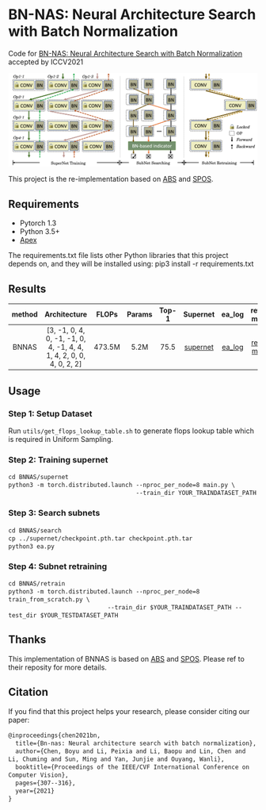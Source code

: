 BN-NAS: Neural Architecture Search with Batch Normalization
=========================================
Code for [BN-NAS: Neural Architecture Search with Batch Normalization](https://arxiv.org/abs/2108.07375) accepted by ICCV2021

![](https://github.com/bychen515/BNNAS/blob/master/framework.png)  

This project is the re-implementation based on [ABS](https://github.com/megvii-model/AngleNAS) and [SPOS](https://github.com/megvii-model/SinglePathOneShot).

## Requirements
- Pytorch 1.3
- Python 3.5+
- [Apex](https://github.com/NVIDIA/apex)

The requirements.txt file lists other Python libraries that this project depends on, and they will be installed using:
pip3 install -r requirements.txt

## Results
|method|    Architecture         |  FLOPs    |   Params |   Top-1   | Supernet| ea_log| retrain model|
|:------:|:---------------------------:|:----------:|:----------:|:----------:|:----------:|:----------:|:----------:|
|BNNAS|[3, -1, 0, 4, 0, -1, -1, 0, 4, -1, 4, 4, 1, 4, 2, 0, 0, 4, 0, 2, 2]  |   473.5M    |	  5.2M    |     75.5    | [supernet](https://drive.google.com/file/d/1FgDm_FX7x1EK2yR0l6flAevp9YyZCaKB/view?usp=sharing)| [ea_log](https://drive.google.com/file/d/1PCsfX9le8H8RmLaBHApL2tSr6Cxmi_EX/view?usp=sharing)| [retrain model](https://drive.google.com/file/d/1PiSZeXnGMTDm1oWraAkBGgsc0dlujexu/view?usp=sharing) |


## Usage
### Step 1: Setup Dataset
Run `utils/get_flops_lookup_table.sh` to generate flops lookup table which is required in Uniform Sampling.

### Step 2: Training supernet
```
cd BNNAS/supernet
python3 -m torch.distributed.launch --nproc_per_node=8 main.py \
                                    --train_dir YOUR_TRAINDATASET_PATH
```

### Step 3: Search subnets
```
cd BNNAS/search
cp ../supernet/checkpoint.pth.tar checkpoint.pth.tar
python3 ea.py
```

### Step 4: Subnet retraining
```
cd BNNAS/retrain
python3 -m torch.distributed.launch --nproc_per_node=8 train_from_scratch.py \
                            --train_dir $YOUR_TRAINDATASET_PATH --test_dir $YOUR_TESTDATASET_PATH
```

## Thanks
This implementation of BNNAS is based on [ABS](https://github.com/megvii-model/AngleNAS) and [SPOS](https://github.com/megvii-model/SinglePathOneShot). Please ref to their reposity for more details.

## Citation
If you find that this project helps your research, please consider citing our paper:
```
@inproceedings{chen2021bn,
  title={Bn-nas: Neural architecture search with batch normalization},
  author={Chen, Boyu and Li, Peixia and Li, Baopu and Lin, Chen and Li, Chuming and Sun, Ming and Yan, Junjie and Ouyang, Wanli},
  booktitle={Proceedings of the IEEE/CVF International Conference on Computer Vision},
  pages={307--316},
  year={2021}
}
```
